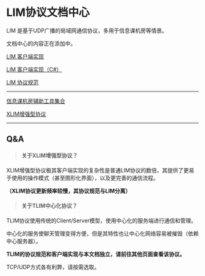 # LIM协议文档中心

LIM 是基于UDP广播的局域网通信协议，多用于信息课机房等情景。

文档中心的内容正在添加中。

[LIM 客户端实现](https://github.com/DreamDevelopmentTeam/LIM-Client)

[LIM 客户端实现（C#）](https://github.com/DreamDevelopmentTeam/LIM-Client-CSharp)

[LIM 协议规范](https://github.com/DreamDevelopmentTeam/LIM-Protocol)

---

[信息课机房辅助工具集合](https://github.com/DreamDevelopmentTeam/StudentLIM)

[XLIM增强型协议](https://github.com/DreamDevelopmentTeam/XLIM-Client)

---

## Q&A

> #### 关于XLIM增强型协议？

XLIM增强型协议极其客户端实现的复杂性是普通LIM协议的数倍，其提供了更易于使用的操作模式（甚至图形化界面），以及更完善的通信流程。

**（XLIM协议更新频率较慢，其协议规范与LIM分离）**

> #### 关于TLIM中心化协议？

TLIM协议使用传统的Client/Server模型，使用中心化的服务端进行通信和管理。

中心化的服务使聊天管理变得方便，但是其特性也让中心化网络容易被摧毁（依赖中心服务器）。

**TLIM的协议规范和客户端实现与本文档独立，请前往其他页面查看该协议。**

TCP/UDP方式各有利弊，请按需选取。

